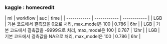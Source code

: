 ### kaggle : homecredit 


|  ml | workflow | auc | time |
| ------------ | ------------ | ------------ |
| LGB | 기본 코드에서 결측값을 0으로 처리, max_model은 100 | 0.786 | 6hr |
| LGB | 기본 코드에서 결측값을 -9999으로 처리, max_model은 100 | 0.787 | 12hr |
| LGB | 기본 코드에서 결측값을 NA으로 처리, max_model은 100 | 0.786 | 6hr |